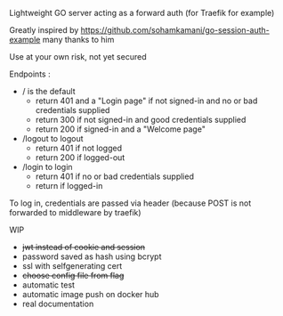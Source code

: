Lightweight GO server acting as a forward auth (for Traefik for example)

Greatly inspired by https://github.com/sohamkamani/go-session-auth-example many thanks to him

Use at your own risk, not yet secured

Endpoints :
- / is the default 
  - return 401 and a "Login page" if not signed-in and no or bad credentials supplied
  - return 300 if not signed-in and good credentials supplied
  - return 200 if signed-in and a "Welcome page"
- /logout to logout
  - return 401 if not logged
  - return 200 if logged-out
- /login to login
  - return 401 if no or bad credentials supplied
  - return if logged-in

To log in, credentials are passed via header (because POST is not forwarded to middleware by traefik)

WIP
- ~~jwt instead of cookie and session~~
- password saved as hash using bcrypt
- ssl with selfgenerating cert
- ~~choose config file from flag~~
- automatic test
- automatic image push on docker hub
- real documentation
